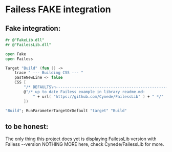 Failess FAKE integration
========================

Fake integration:
-----------------

``` fsharp
#r @"FakeLib.dll"
#r @"FailessLib.dll"

open Fake
open Failess

Target "Build" (fun () -> 
    trace " --- Building CSS --- "
    pasteNewLine <- false
    CSS [
        "/* DEFAULTS\n----------------------------------------------------------*/"
		@"/* up to date Failess example in library readme.md: 
			" + url( "https://github.com/Cynede/FailessLib" ) + " */"
        ])

"Build"; RunParameterTargetOrDefault "target" "Build"
```

to be honest:
-------------

The only thing this project does yet is displaying FailessLib version with Failess --version
NOTHING MORE here, check Cynede/FailessLib for more. 